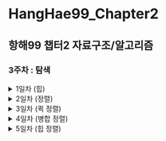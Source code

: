 # HangHae99_Chapter2
## 항해99 챕터2 자료구조/알고리즘

### 3주차 : **탐색**

<details>
<summary>1일차 (힙)</summary>
<div markdown="1">

  - 과제
    - [배열의 K번째 큰 요소](https://leetcode.com/problems/kth-largest-element-in-an-array/)
  - 추가 과제
    - [최소 힙](https://www.acmicpc.net/problem/1927)
    - [최대 힙](https://www.acmicpc.net/problem/11279)
</div>
</details>
<details>
<summary>2일차 (정렬)</summary>
<div markdown="1">

  - 과제
    - [삽입 장렬 리스트](https://leetcode.com/problems/insertion-sort-list/)
    - [가장 큰 수](https://leetcode.com/problems/largest-number/)
  - 추가 과제
    - [전화번호 목록](https://www.acmicpc.net/problem/5052)
</div>
</details>
<details>
<summary>3일차 (퀵 정렬)</summary>
<div markdown="1">

  - 과제
    - [리스트 정렬](https://leetcode.com/problems/sort-list/)
    - [색 정렬](https://leetcode.com/problems/sort-colors/)
  - 심화 과제
    - [좌표 정렬하기](https://www.acmicpc.net/problem/11650)
    - [좌표 정렬하기2](https://www.acmicpc.net/problem/11651)
</div>
</details>
<details>
<summary>4일차 (병합 정렬)</summary>
<div markdown="1">

  - 과제
    - [구간 병합](https://leetcode.com/problems/merge-intervals/)
  - 심화 과제
    - [단어 정렬](https://www.acmicpc.net/problem/1181)
</div>
</details>
<details>
<summary>5일차 (힙 정렬)
</summary>
<div markdown="1">

  - 과제
    - [유효한 애너그램](https://leetcode.com/problems/valid-anagram/)
  - 심화 과제
    - [나이순 정렬](https://www.acmicpc.net/problem/10814)
    - [수 정렬하기2](https://www.acmicpc.net/problem/2751)
</div>
</details>
